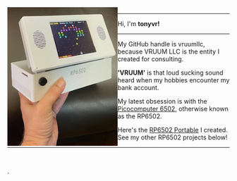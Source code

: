 <img src="rp6502.png" align="left" width="250px"/>

-----------

Hi, I'm **tonyvr!**


-----------

My GitHub handle is vruumllc, because VRUUM LLC is the entity I created for consulting.

**'VRUUM'** is that loud sucking sound heard when my hobbies encounter my bank account.

My latest obsession is with the [Picocomputer 6502](https://picocomputer.github.io/), otherwise known as the RP6502.

Here's the [RP6502 Portable](https://github.com/orgs/picocomputer/discussions/50) I created. See my other RP6502 projects below! 

-----------
<br clear="left"/>

.
